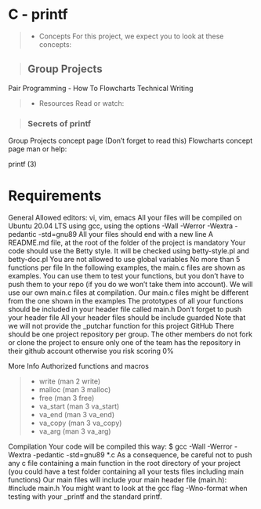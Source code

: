 # **C - printf**
> * Concepts
For this project, we expect you to look at these concepts:

> <h2> Group Projects</h2>
Pair Programming - How To
Flowcharts
Technical Writing
> * Resources
Read or watch:

> <h3>Secrets of printf</h3>
Group Projects concept page (Don’t forget to read this)
Flowcharts concept page
man or help:

printf (3)

# **Requirements**
General
Allowed editors: vi, vim, emacs
All your files will be compiled on Ubuntu 20.04 LTS using gcc, using the options -Wall -Werror -Wextra -pedantic -std=gnu89
All your files should end with a new line
A README.md file, at the root of the folder of the project is mandatory
Your code should use the Betty style. It will be checked using betty-style.pl and betty-doc.pl
You are not allowed to use global variables
No more than 5 functions per file
In the following examples, the main.c files are shown as examples. You can use them to test your functions, but you don’t have to push them to your repo (if you do we won’t take them into account). We will use our own main.c files at compilation. Our main.c files might be different from the one shown in the examples
The prototypes of all your functions should be included in your header file called main.h
Don’t forget to push your header file
All your header files should be include guarded
Note that we will not provide the _putchar function for this project
GitHub
There should be one project repository per group. The other members do not fork or clone the project to ensure only one of the team has the repository in their github account otherwise you risk scoring 0%

More Info
Authorized functions and macros
> * write (man 2 write)
> * malloc (man 3 malloc)
> * free (man 3 free)
> * va_start (man 3 va_start)
> * va_end (man 3 va_end)
> * va_copy (man 3 va_copy)
> * va_arg (man 3 va_arg)

Compilation
Your code will be compiled this way:
$ gcc -Wall -Werror -Wextra -pedantic -std=gnu89 *.c
As a consequence, be careful not to push any c file containing a main function in the root directory of your project (you could have a test folder containing all your tests files including main functions)
Our main files will include your main header file (main.h): #include main.h
You might want to look at the gcc flag -Wno-format when testing with your _printf and the standard printf.
